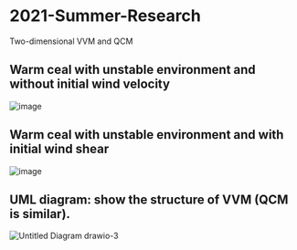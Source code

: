 # 2021-Summer-Research
Two-dimensional VVM and QCM

## Warm ceal with unstable environment and without initial wind velocity
![image](https://github.com/Aaron-Hsieh-0129/2021-Summer-Research/blob/main/vvm2d/result/EX2.gif) 

## Warm ceal with unstable environment and with initial wind shear
![image](https://github.com/Aaron-Hsieh-0129/2021-Summer-Research/blob/main/vvm2d/result/EX3.gif) 

## UML diagram: show the structure of VVM (QCM is similar).
![Untitled Diagram drawio-3](https://user-images.githubusercontent.com/59785770/133662562-ca59eafb-3228-405c-a20c-511c5e1d773b.png)
